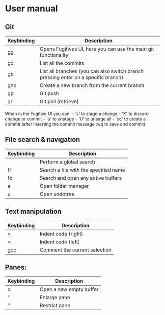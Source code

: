 # User manual

## Git
| Keybinding | Description |
| ---------- | ----------- |
| <space>gg | Opens Fugitives UI, here you can use the main git functionality|
| <space>gc | List all the commits |
| <space>gb | List all branches (you can also switch branch pressing enter on a specific branch) |
| <space>gnb | Create a new branch from the current branch |
| <space>gp | Git push |
| <space>gr | Git pull (retrieve) |

When in the Fugitive UI you can:
    - 's' to stage a change
    - 'X' to discard change or commit
    - 'u' to unstage
    - 'U' to unsage all
    - 'cc' to create a commit (after inserting the commit message :wq to save and commit)

## File search & navigation
| Keybinding | Description |
| ---------- | ----------- |
| <space><space> | Perform a global search |
| <space>ff | Search a file with the specified name |
| <space>fb | Search and open any active buffers |
| <space>e | Open folder manager |
| <space>u | Open undotree |

## Text manipulation
| Keybinding | Description |
| ---------- | ----------- |
| > | Indent code (right) |
| < | Indent code (left)|
| gcc | Comment the current selection |

## Panes:
| Keybinding | Description |
| ---------- | ----------- |
| <space>o | Open a new empty buffer |
| ' | Enlarge pane |
| " | Restrict pane |
